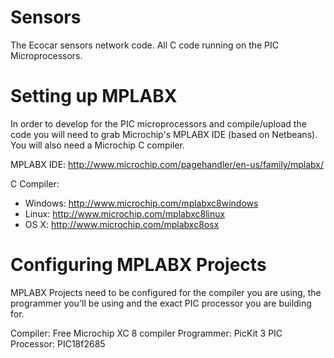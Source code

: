 Sensors
=======

The Ecocar sensors network code. All C code running on the PIC Microprocessors.

Setting up MPLABX
=================

In order to develop for the PIC microprocessors and compile/upload the code you will need to grab Microchip's MPLABX IDE (based on Netbeans). You will also need a Microchip C compiler.

MPLABX IDE: http://www.microchip.com/pagehandler/en-us/family/mplabx/

C Compiler: 
- Windows: http://www.microchip.com/mplabxc8windows
- Linux: http://www.microchip.com/mplabxc8linux
- OS X: http://www.microchip.com/mplabxc8osx

Configuring MPLABX Projects
===========================

MPLABX Projects need to be configured for the compiler you are using, the programmer you'll be using and the exact PIC processor you are building for.

Compiler: Free Microchip XC 8 compiler
Programmer: PicKit 3
PIC Processor: PIC18f2685
